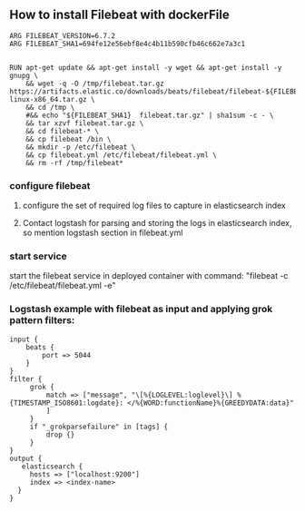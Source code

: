 ## How to install Filebeat with dockerFile
```
ARG FILEBEAT_VERSION=6.7.2
ARG FILEBEAT_SHA1=694fe12e56ebf8e4c4b11b590cfb46c662e7a3c1


RUN apt-get update && apt-get install -y wget && apt-get install -y gnupg \
    && wget -q -O /tmp/filebeat.tar.gz https://artifacts.elastic.co/downloads/beats/filebeat/filebeat-${FILEBEAT_VERSION}-linux-x86_64.tar.gz \
    && cd /tmp \
    #&& echo "${FILEBEAT_SHA1}  filebeat.tar.gz" | sha1sum -c - \
    && tar xzvf filebeat.tar.gz \
    && cd filebeat-* \
    && cp filebeat /bin \
    && mkdir -p /etc/filebeat \
    && cp filebeat.yml /etc/filebeat/filebeat.yml \
    && rm -rf /tmp/filebeat*
```
### configure filebeat

1. configure the set of required log files to capture in elasticsearch index

2. Contact logstash for parsing and storing the logs in elasticsearch index, so mention logstash section in filebeat.yml

### start service

start the filebeat service in deployed container with command: "filebeat -c /etc/filebeat/filebeat.yml -e"

### Logstash example with filebeat as input and applying grok pattern filters:

```
input {
    beats {
        port => 5044
    }
}
filter {
     grok {
         match => ["message", "\[%{LOGLEVEL:loglevel}\] %{TIMESTAMP_ISO8601:logdate}: </%{WORD:functionName}%{GREEDYDATA:data}"
         ]
     }
     if "_grokparsefailure" in [tags] {
         drop {}
     }
}
output {
   elasticsearch {
     hosts => ["localhost:9200"]
     index => <index-name>
  }
}
```
